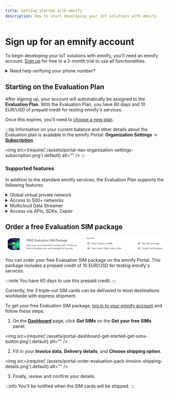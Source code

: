 ```yaml
---
title: Getting started with emnify
description: How to start developing your IoT solutions with emnify
---
```

# Sign up for an emnify account

To begin developing your IoT solutions with emnify, you'll need an emnify account.
[Sign up](https://portal.emnify.com/sign/up) for free to a 2-month trial to use all functionalities.

<details className="custom-details-troubleshooting">
  <summary>Need help verifying your phone number?</summary>
    <p>When filling out our <a href="https://portal.emnify.com/sign/up" target="_blank" rel="noopener noreferrer">sign-up form</a>, you may have issues verifying your phone number.</p>
    <p>Here are a few common error messages and what to do if you see them:</p>
    <b>SMS verification not possible</b>
    <ul>
      <li>Try registering with another phone number.</li>
      <li><a href="https://www.emnify.com/talk-to-us" target="_blank" rel="noopener noreferrer">Contact our sales team</a> to set up your account.</li>
    </ul>
    <b>You've reached the maximum login attempts</b>
    <ul>
      <li>Wait at least 10 minutes, and then try to log in again.</li>
      <li>If you've waited and your next attempt is blocked, <a href="https://www.emnify.com/talk-to-us" target="_blank" rel="noopener noreferrer">contact our sales team</a>.</li>
    </ul>
    <b>The verification code you entered is incorrect</b>
    <ul>
      <li>Re-enter your code and click <b>Verify</b> again.</li>
      <li>Click <b>Resend Code</b> and enter the new verification code once you've received it.</li>
      <li>Still having trouble? <a href="https://www.emnify.com/talk-to-us" target="_blank">Contact our sales team</a>.</li>
    </ul>
    <b>The CAPTCHA you entered is incorrect</b>
    <ul>
      <li>Re-enter the displayed CAPTCHA characters.</li>
      <li>Keep in mind that CAPTCHA shows both upper and lowercase letters, so it's important to capitalize them exactly as they're shown.</li>
      <li>Still having trouble? <a href="https://www.emnify.com/talk-to-us" target="_blank">Contact our sales team</a>.</li>
    </ul>
</details>

## Starting on the Evaluation Plan

After signing up, your account will automatically be assigned to the **Evaluation Plan**.
With the Evaluation Plan, you have 60 days and 10 EUR/USD of prepaid credit for testing emnify's services.

Once this expires, you'll need to [choose a new plan](https://portal.emnify.com/organisation-settings/subscription#plans).

:::tip
Information on your current balance and other details about the Evaluation plan is available in the emnify Portal: **Organization Settings** → [**Subscription**](https://portal.emnify.com/organisation-settings/subscription).

<img
  src={require('./assets/portal-nav-organization-settings-subscription.png').default}
  alt=""
/>
:::

### Supported features

In addition to the standard emnify services, the Evaluation Plan supports the following features:

<details className="custom-details-example-json-response">
  <summary>Global virtual private network</summary>
    <p>Establish secure private connections to your devices via a <a href="https://docs.emnify.com/glossary#vpn">virtual private network (VPN)</a>, so you can troubleshoot devices.</p>
</details>

<details className="custom-details-example-json-response">
  <summary>Access to 500+ networks</summary>
    <p>Connect your IoT devices to <a href="https://docs.emnify.com/services/global-iot-network">more than 540 networks in over 180 countries</a>. Get 2G, 3G, 4G, 5G, LTE-M, and NB-IoT coverage.</p>
</details>

<details className="custom-details-example-json-response">
  <summary>Multicloud Data Streamer</summary>
    <p>Use the tools you're familiar with to stream connectivity metadata, triage issues, collect usage insights, and more. <a href="https://docs.emnify.com/services/data-streamer/getting-started">Learn more about the Data Streamer</a> or <a href="https://docs.emnify.com/services/data-streamer/available-integrations">browse the available integrations</a>.</p>
</details>

<details className="custom-details-example-json-response">
  <summary>Access via APIs, SDKs, Zapier</summary>
    <p>Automate SIM management, business processes, and other workflows using our suite of developer tools.</p>
    <ul>
      <li>APIs (<a href="https://docs.emnify.com/rest-api">REST</a> and <a href="https://docs.emnify.com/graphql/preview">GraphQL</a>)</li>
      <li>SDKs (<a href="https://docs.emnify.com/sdks/python">Python</a> and <a href="https://docs.emnify.com/sdks/java">Java</a>)</li>
      <li>Zapier (for <a href="https://docs.emnify.com/services/no-code-workflow-automation">no-code workflow automation</a>)</li>
    </ul>
</details>

## Order a free Evaluation SIM package

![Claim your free evaluation package with 3 triple-cut SIMs to kickstart your well-managed IoT journey. Includes: Free 3 triple-cut SIMs, form factor (Nano, Micro, Mini), our full coverage, and global fast shipping.](assets/portal-order-evaluation-pack.png)

You can order your free Evaluation SIM package on the emnify Portal.
This package includes a prepaid credit of 10 EUR/USD for testing emnify's services.

:::note
You have 60 days to use this prepaid credit.
:::

Currently, the 3 triple-cut SIM cards can be delivered to most destinations worldwide with express shipment.

To get your free Evaluation SIM package, [log in to your emnify account](https://portal.emnify.com/sign) and follow these steps:

1. On the [**Dashboard**](https://portal.emnify.com/) page, click **Get SIMs** on the **Get your free SIMs** panel.

<img
  src={require('./assets/portal-dashboard-get-started-get-sims-button.png').default}
  alt=""
/>

2. Fill in your **Invoice data**, **Delivery details**, and **Choose shipping option**.

<img
  src={require('./assets/portal-order-evaluation-pack-invoice-shipping-details.png').default}
  alt=""
/>

3. Finally, review and confirm your details. 

:::info
You'll be notified when the SIM cards will be shipped.
:::
